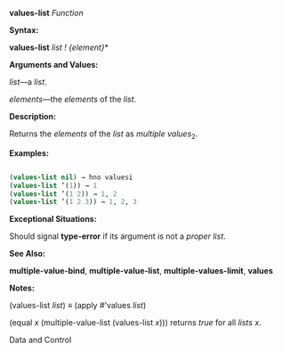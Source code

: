 **values-list** *Function* 



**Syntax:** 



**values-list** *list ! \{element\}*\* 



**Arguments and Values:** 



*list*—a *list*. 



*elements*—the *elements* of the *list*. 



**Description:** 



Returns the *elements* of the *list* as *multiple values*<sub>2</sub>. 



**Examples:**
```lisp

(values-list nil) → hno valuesi 
(values-list ’(1)) → 1 
(values-list ’(1 2)) → 1, 2 
(values-list ’(1 2 3)) → 1, 2, 3 

```
**Exceptional Situations:** 



Should signal **type-error** if its argument is not a *proper list*. 



**See Also:** 



**multiple-value-bind**, **multiple-value-list**, **multiple-values-limit**, **values** 



**Notes:** 



(values-list *list*) ≡ (apply #’values *list*) 



(equal *x* (multiple-value-list (values-list *x*))) returns *true* for all *lists x*. 



Data and Control 



 



 



